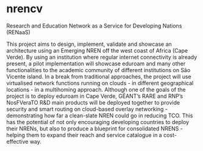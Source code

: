 # nrencv
Research and Education Network as a Service for Developing Nations (RENaaS)

This project aims to design, implement, validate and showcase an architecture using an Emerging NREN off the west coast of Africa (Cape Verde). 
By using an institution where regular internet connectivity is already present, a pilot implementation will showcase eduroam and many other 
functionalities to the academic community of different institutions on São Vicente island. In a break from traditional approaches, the project 
will use virtualised network functions running on clouds - in different geographical locations - in a multihoming approach. 
Although one of the goals of the project is to deploy eduroam in Cape Verde, GÉANT’s RARE and RNP’s NosFVeraTO R&D main products will be 
deployed together to provide security and smart routing on cloud-based overlay networking - demonstrating how far a clean-slate NREN could
go in reducing TCO. This has the potential of not only encouraging developing countries to deploy their NRENs, but also to produce a blueprint
for consolidated NRENS - helping them to expand their reach and service catalogue in a cost-effective way.


